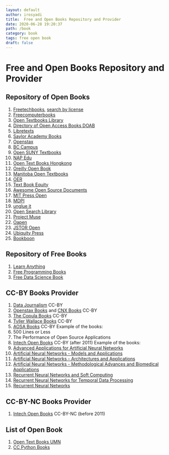 ```yaml
---
layout: default
author: irosyadi
title:  Free and Open Books Repository and Provider
date: 2020-06-28 19:20:37
path: /book
category: book
tags: free open book
draft: false
---
```


# Free and Open Books Repository and Provider

## Repository of Open Books
1. [Freetechbooks](https://www.freetechbooks.com/), [search by license](https://www.freetechbooks.com/licenses?page=1)
2. [Freecomputerbooks](http://freecomputerbooks.com/)
3. [Open Textbooks Library](https://open.umn.edu/opentextbooks)
4. [Directory of Open Access Books DOAB](https://www.doabooks.org/)
5. [Libretexts](https://libretexts.org/)
6. [Saylor Academy Books](https://www.saylor.org/books/)
7. [Openstax](https://openstax.org/)
8. [BC Campus](https://open.bccampus.ca/browse-our-collection/find-open-textbooks/)
9. [Open SUNY Textbooks](https://textbooks.opensuny.org/)
10. [NAP Edu](https://www.nap.edu/)
11. [Open Text Books Hongkong](http://www.opentextbooks.org.hk/)
12. [Oreilly Open Book](https://www.oreilly.com/openbook/)
13. [Manitoba Open Textbooks](https://openedmb.ca/find-open-textbooks/)
14. [OER](https://www.oercommons.org/hubs/open-textbooks)
15. [Text Book Equity](https://www.textbookequity.org/)
16. [Awesome Open Source Documents](https://github.com/hubtee/awesome-opensource-documents)
17. [MIT Press Open](https://mitpress.mit.edu/mit-press-open)
18. [MDPI](https://www.mdpi.com/books)
19. [unglue it](https://unglue.it/)
20. [Open Search Library](https://openresearchlibrary.org/)
21. [Project Muse](https://muse.jhu.edu/)
22. [Oapen](https://www.oapen.org/)
23. [JSTOR Open](https://about.jstor.org/oa-and-free/)
24. [Ubiquity Press](https://www.ubiquitypress.com/site/)
25. [Bookboon](https://bookboon.com/en/textbooks)

## Repository of Free Books
1. [Learn Anything](https://github.com/learn-anything/books)
2. [Free Programming Books](https://github.com/EbookFoundation/free-programming-books)
3. [Free Data Science Book](https://www.learndatasci.com/free-data-science-books/)

## CC-BY Books Provider
1. [Data Journalism](https://datajournalism.com/) CC-BY
2. [Openstax Books](https://openstax.org/) and [CNX Books](https://cnx.org/) CC-BY
3. [The Copula Books](https://cupola.gettysburg.edu/oer/) CC-BY
4. [Tyller Wallace Books](http://www.wallace.ccfaculty.org/book/book.html) CC-BY
5. [AOSA Books](http://aosabook.org/en/index.html) CC-BY
Example of the books:
  1. 500 Lines or Less
  2. The Performance of Open Source Applications
6. [Intech Open Books](https://www.intechopen.com/) CC-BY (after 2011)
Example of the books:
  1. [Advanced Applications for Artificial Neural Networks](https://www.intechopen.com/books/advanced-applications-for-artificial-neural-networks)
  2. [Artificial Neural Networks - Models and Applications](https://www.intechopen.com/books/artificial-neural-networks-models-and-applications)
  3. [Artificial Neural Networks - Architectures and Applications](https://www.intechopen.com/books/artificial-neural-networks-models-and-applications)
  4. [Artificial Neural Networks - Methodological Advances and Biomedical Applications](https://www.intechopen.com/books/artificial-neural-networks-methodological-advances-and-biomedical-applications)
  5.  [Recurrent Neural Networks and Soft Computing](https://www.intechopen.com/books/recurrent-neural-networks-and-soft-computing)
  6. [Recurrent Neural Networks for Temporal Data Processing](https://www.intechopen.com/books/recurrent-neural-networks-for-temporal-data-processing)
  7. [Recurrent Neural Networks](https://www.intechopen.com/books/recurrent_neural_networks)

## CC-BY-NC Books Provider
1. [Intech Open Books](https://www.intechopen.com/) CC-BY-NC (before 2011)

## List of Open Book
1. [Open Text Books UMN](https://open.umn.edu/opentextbooks/)
2. [CC Python Books](https://mksaad.wordpress.com/2019/04/03/open-source-python-programming-books-licensed-under-creative-commons/)
